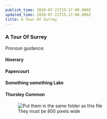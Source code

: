 ```yaml
---
publish_time: 2020-07-21T15:17:00.000Z
updated_time: 2020-07-21T15:17:00.000Z
title: A Tour Of Surrey
---
```


### A Tour Of Surrey


Pronoun guidance: 

#### Itinerary

#### Papercourt

#### Something something Lake

#### Thursley Common


<figure class="figure">
  <img
    src="example-picture.png"
    class="figure-img img-fluid rounded"
    alt="Put them in the same folder as this file"/>
  <figcaption class="figure-caption text-center">
    They must be 800 pixels wide
  </figcaption>
</figure>

